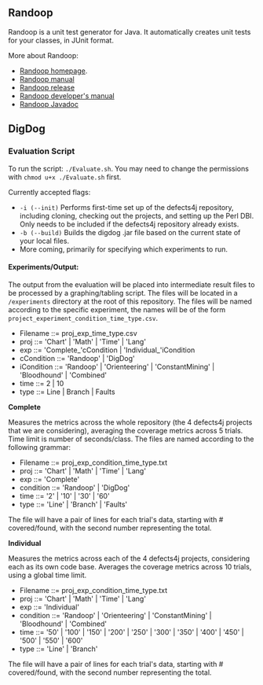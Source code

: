 ## Randoop

Randoop is a unit test generator for Java.
It automatically creates unit tests for your classes, in JUnit format.

More about Randoop:

* [Randoop homepage](https://randoop.github.io/randoop/).
* [Randoop manual](https://randoop.github.io/randoop/manual/index.html)
* [Randoop release](https://github.com/randoop/randoop/releases/latest)
* [Randoop developer's manual](https://randoop.github.io/randoop/manual/dev.html)
* [Randoop Javadoc](https://randoop.github.io/randoop/api/)


## DigDog

### Evaluation Script
To run the script: `./Evaluate.sh`. You may need to change the permissions with `chmod u+x ./Evaluate.sh` first.

Currently accepted flags:
- `-i (--init)` Performs first-time set up of the defects4j repository, including cloning, checking out the projects, and setting up the Perl DBI. Only needs to be included if the defects4j repository already exists.
- `-b (--build)` Builds the digdog .jar file based on the current state of your local files.
- More coming, primarily for specifying which experiments to run.

#### Experiments/Output:

The output from the evaluation will be placed into intermediate result files to be processed by a graphing/tabling script. The files will be located in a `/experiments` directory at the root of this repository. The files will be named according to the specific experiment, the names will be of the form `project_experiment_condition_time_type.csv`.

- Filename ::= proj_exp_time_type.csv
- proj ::= 'Chart' | 'Math' | 'Time' | 'Lang'
- exp ::= 'Complete_'cCondition | 'Individual_'iCondition
- cCondition ::= 'Randoop' | 'DigDog'
- iCondition ::= 'Randoop' | 'Orienteering' | 'ConstantMining' | 'Bloodhound' | 'Combined'
- time ::= 2 | 10
- type ::= Line | Branch | Faults

**Complete**

Measures the metrics across the whole repository (the 4 defects4j projects that we are considering), averaging the coverage metrics across 5 trials. Time limit is number of seconds/class. The files are named according to the following grammar:

- Filename ::= proj_exp_condition_time_type.txt
- proj ::= 'Chart' | 'Math' | 'Time' | 'Lang'
- exp ::= 'Complete'
- condition ::= 'Randoop' | 'DigDog'
- time ::= '2' | '10' | '30' | '60'
- type ::= 'Line' | 'Branch' | 'Faults'

The file will have a pair of lines for each trial's data, starting with # covered/found, with the second number representing the total.

**Individual**

Measures the metrics across each of the 4 defects4j projects, considering each as its own code base. Averages the coverage metrics across 10 trials, using a global time limit.

- Filename ::= proj_exp_condition_time_type.txt
- proj ::= 'Chart' | 'Math' | 'Time' | 'Lang'
- exp ::= 'Individual'
- condition ::= 'Randoop' |  'Orienteering' | 'ConstantMining' | 'Bloodhound' | 'Combined'
- time ::= '50' | '100' | '150' | '200' | '250' | '300' | '350' | '400' | '450' | '500' | '550' | '600'
- type ::= 'Line' | 'Branch'

The file will have a pair of lines for each trial's data, starting with # covered/found, with the second number representing the total.
